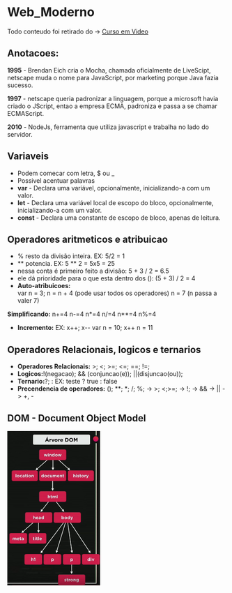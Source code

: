# Web_Moderno
   
   Todo conteudo foi retirado do ->  [Curso em Video](https://www.youtube.com/playlist?list=PLHz_AreHm4dlsK3Nr9GVvXCbpQyHQl1o1)
   
   ## Anotacoes:
   
   **1995** - Brendan Eich cria o Mocha, chamada oficialmente de LiveScipt, netscape muda o nome para JavaScript, por marketing porque Java fazia sucesso.
   
   **1997** - netscape queria padronizar a linguagem, porque a microsoft havia criado o JScript, entao a empresa ECMA, padroniza e passa a se chamar ECMAScript.
      
   **2010** - NodeJs, ferramenta que utiliza javascript e trabalha no lado do servidor.

   ## Variaveis
   + Podem comecar com letra, $ ou _
   + Possivel acentuar palavras
   + **var** - Declara uma variável, opcionalmente, inicializando-a com um valor.
   + **let** - Declara uma variável local de escopo do bloco, opcionalmente, inicializando-a com um valor.
   + **const** - Declara uma constante de escopo de bloco, apenas de leitura. 

   ## Operadores aritmeticos e atribuicao
   + % resto da divisão inteira. EX: 5/2 = 1
   + ** potencia. EX: 5 ** 2 = 5x5 = 25
   + nessa conta é primeiro feito a divisão: 5 + 3 / 2 = 6.5
   + ele dá prioridade para o que esta dentro dos (): (5 + 3) / 2 = 4
   + **Auto-atribuicoes:**  
      var n = 3;
      n = n + 4 (pode usar todos os operadores)
      n = 7 (n passa a valer 7)
      
   **Simplificando:**
      n+=4
      n-=4 
      n*=4 
      n/=4 
      n**=4
      n%=4
   + **Incremento:** EX: x++; x--
   var n = 10; x++
   n = 11

   ## Operadores Relacionais, logicos e ternarios
   + **Operadores Relacionais:** >; <; >=; <=; ==; !=;
   + **Logicos:**!(negacao); && (conjuncao(e)); ||(disjuncao(ou));
   + **Ternario:**?; :
    EX: teste ? true : false
   + **Precendencia de operadores:** (); **; *; /; %; -> >; <;>=; -> !; -> && -> || -> +, -
   
   ## DOM - Document Object Model
   ![DOM](https://github.com/ThomasDantas/Web_Moderno/blob/master/js/js-curso-em-video/aula_09/dom.png)
